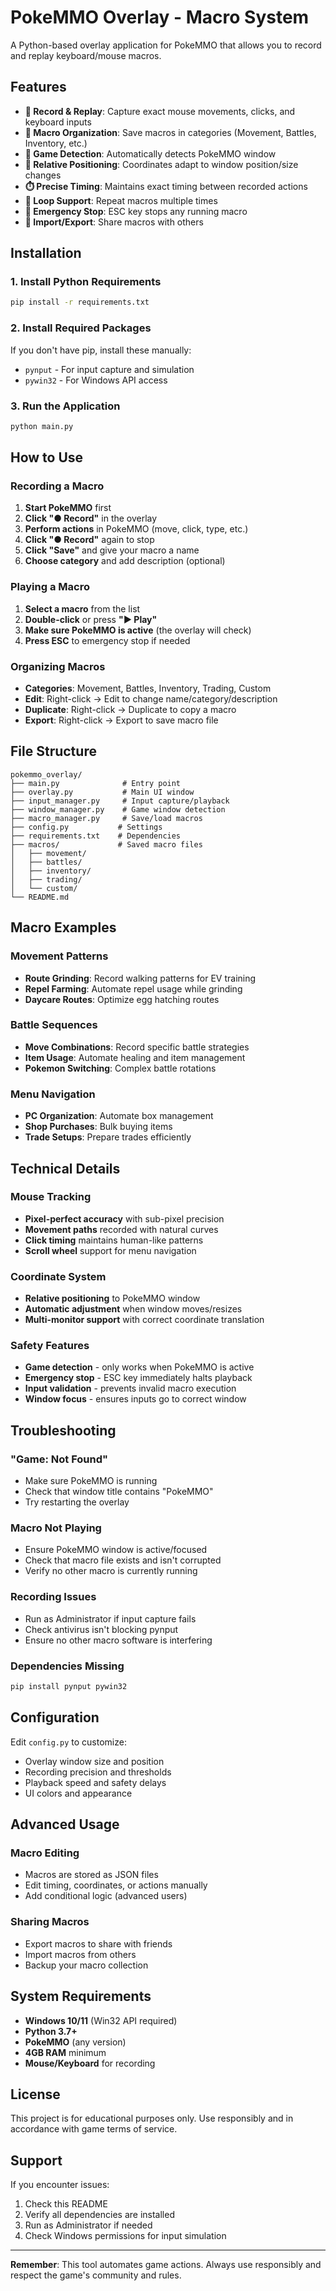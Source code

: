 # PokeMMO Overlay - Macro System

A Python-based overlay application for PokeMMO that allows you to record and replay keyboard/mouse macros.

## Features

- **🎥 Record & Replay**: Capture exact mouse movements, clicks, and keyboard inputs
- **📁 Macro Organization**: Save macros in categories (Movement, Battles, Inventory, etc.)
- **🎯 Game Detection**: Automatically detects PokeMMO window
- **📐 Relative Positioning**: Coordinates adapt to window position/size changes
- **⏱️ Precise Timing**: Maintains exact timing between recorded actions
- **🔄 Loop Support**: Repeat macros multiple times
- **🚫 Emergency Stop**: ESC key stops any running macro
- **💾 Import/Export**: Share macros with others

## Installation

### 1. Install Python Requirements

```bash
pip install -r requirements.txt
```

### 2. Install Required Packages

If you don't have pip, install these manually:
- `pynput` - For input capture and simulation
- `pywin32` - For Windows API access

### 3. Run the Application

```bash
python main.py
```

## How to Use

### Recording a Macro

1. **Start PokeMMO** first
2. **Click "● Record"** in the overlay
3. **Perform actions** in PokeMMO (move, click, type, etc.)
4. **Click "● Record"** again to stop
5. **Click "Save"** and give your macro a name
6. **Choose category** and add description (optional)

### Playing a Macro

1. **Select a macro** from the list
2. **Double-click** or press **"▶ Play"**
3. **Make sure PokeMMO is active** (the overlay will check)
4. **Press ESC** to emergency stop if needed

### Organizing Macros

- **Categories**: Movement, Battles, Inventory, Trading, Custom
- **Edit**: Right-click → Edit to change name/category/description
- **Duplicate**: Right-click → Duplicate to copy a macro
- **Export**: Right-click → Export to save macro file

## File Structure

```
pokemmo_overlay/
├── main.py              # Entry point
├── overlay.py           # Main UI window
├── input_manager.py     # Input capture/playback
├── window_manager.py    # Game window detection
├── macro_manager.py     # Save/load macros
├── config.py           # Settings
├── requirements.txt    # Dependencies
├── macros/             # Saved macro files
│   ├── movement/
│   ├── battles/
│   ├── inventory/
│   ├── trading/
│   └── custom/
└── README.md
```

## Macro Examples

### Movement Patterns
- **Route Grinding**: Record walking patterns for EV training
- **Repel Farming**: Automate repel usage while grinding
- **Daycare Routes**: Optimize egg hatching routes

### Battle Sequences
- **Move Combinations**: Record specific battle strategies
- **Item Usage**: Automate healing and item management
- **Pokemon Switching**: Complex battle rotations

### Menu Navigation
- **PC Organization**: Automate box management
- **Shop Purchases**: Bulk buying items
- **Trade Setups**: Prepare trades efficiently

## Technical Details

### Mouse Tracking
- **Pixel-perfect accuracy** with sub-pixel precision
- **Movement paths** recorded with natural curves
- **Click timing** maintains human-like patterns
- **Scroll wheel** support for menu navigation

### Coordinate System
- **Relative positioning** to PokeMMO window
- **Automatic adjustment** when window moves/resizes
- **Multi-monitor support** with correct coordinate translation

### Safety Features
- **Game detection** - only works when PokeMMO is active
- **Emergency stop** - ESC key immediately halts playback
- **Input validation** - prevents invalid macro execution
- **Window focus** - ensures inputs go to correct window

## Troubleshooting

### "Game: Not Found"
- Make sure PokeMMO is running
- Check that window title contains "PokeMMO"
- Try restarting the overlay

### Macro Not Playing
- Ensure PokeMMO window is active/focused
- Check that macro file exists and isn't corrupted
- Verify no other macro is currently running

### Recording Issues
- Run as Administrator if input capture fails
- Check antivirus isn't blocking pynput
- Ensure no other macro software is interfering

### Dependencies Missing
```bash
pip install pynput pywin32
```

## Configuration

Edit `config.py` to customize:
- Overlay window size and position
- Recording precision and thresholds
- Playback speed and safety delays
- UI colors and appearance

## Advanced Usage

### Macro Editing
- Macros are stored as JSON files
- Edit timing, coordinates, or actions manually
- Add conditional logic (advanced users)

### Sharing Macros
- Export macros to share with friends
- Import macros from others
- Backup your macro collection

## System Requirements

- **Windows 10/11** (Win32 API required)
- **Python 3.7+**
- **PokeMMO** (any version)
- **4GB RAM** minimum
- **Mouse/Keyboard** for recording

## License

This project is for educational purposes only. Use responsibly and in accordance with game terms of service.

## Support

If you encounter issues:
1. Check this README
2. Verify all dependencies are installed
3. Run as Administrator if needed
4. Check Windows permissions for input simulation

---

**Remember**: This tool automates game actions. Always use responsibly and respect the game's community and rules. 